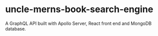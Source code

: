 # uncle-merns-book-search-engine
A GraphQL API built with Apollo Server, React front end and MongoDB database.
